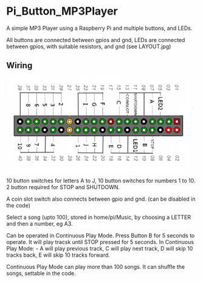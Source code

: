 # Pi_Button_MP3Player

A simple MP3 Player using a Raspberry Pi and multiple buttons, and LEDs.

All buttons are connected between gpios and gnd, LEDs are connected between gpios, with suitable resistors, and gnd (see LAYOUT.jpg)

## Wiring

![Wiring](LAYOUT.jpg)

10 button switches for letters A to J, 10 button switches for numbers 1 to 10. 2 button required for STOP and SHUTDOWN.

A coin slot switch also connects between gpio and gnd. (can be disabled in the code)

Select a song (upto 100), stored in home/pi/Music, by choosing a LETTER and then a number, eg A3.

Can be operated in Continuous Play Mode. Press Button B for 5 seconds to operate. It will play tracsk until STOP pressed for 5 seconds.
In Continuous Play Mode: - A will play previous track, C will play next track, D will skip 10 tracks back, E will skip 10 tracks forward.

Continuous Play Mode can play more than 100 songs. It can shuffle the songs, settable in the code.

